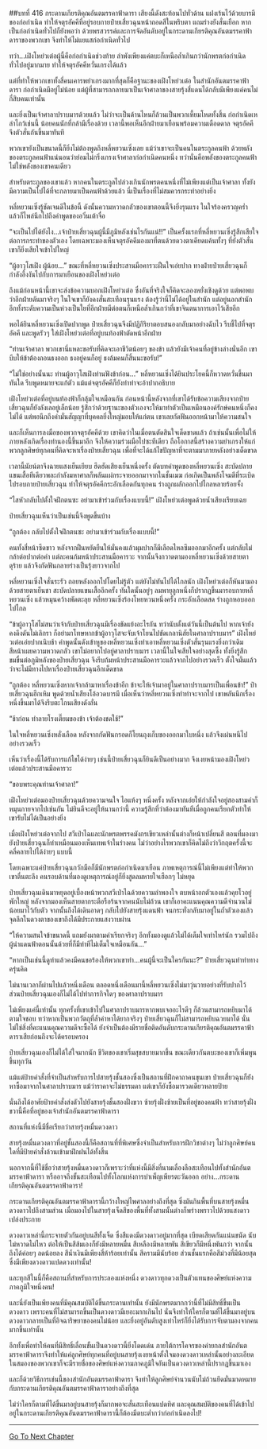 ##บทที่ 416 กระดานเกียรติคุณอันตมรรคาฟ้าดารา
เสียงนี้ดังสะท้อนไปทั่วด้าน แฝงเร้นไว้ด้วยบารมีของก่อกำเนิด ทำให้จตุรอัคคีที่อยู่รอบกายป๋ายเสี่ยวฉุนหน้าถอดสีในพริบตา แถมร่างยังสั่นเยือก หากเป็นก่อกำเนิดทั่วไปก็ยังพอว่า ด้วยพรสวรรค์และการจัดอันดับอยู่ในกระดานเกียรติคุณอันตมรรคาฟ้าดาราของพวกเขา จึงทำให้ไม่แยแสก่อกำเนิดทั่วไป

ทว่า...เฝิงโหย่วเต๋อผู้นี้คือก่อกำเนิดช่วงท้าย ลำพังเพียงแค่ตบะก็เหนือล้ำเกินกว่านักพรตก่อกำเนิดทั่วไปอยู่มากมาย ทำให้จตุรอัคคีหวั่นเกรงได้แล้ว

แต่ที่ทำให้พวกเขาทั้งสี่คนเคารพยำเกรงมากที่สุดก็คือฐานะของเฝิงโหย่วเต๋อ ในสำนักอันตมรรคาฟ้าดารา ก่อกำเนิดมีอยู่ไม่น้อย แต่ผู้ที่สามารถกลายมาเป็นเจ้าศาลาของสายรุ้งสี่แดนได้กลับมีเพียงแค่คนไม่กี่สิบคนเท่านั้น

และยิ่งเป็นเจ้าศาลาปราบมารด้วยแล้ว ไม่ว่าจะเป็นด้านไหนก็ล้วนเป็นพวกเหี้ยมโหดทั้งสิ้น ก่อกำเนิดเหล่าไกว้เช่นนี้ น้อยคนนักที่กล้ามีเรื่องด้วย เวลานี้พอเห็นอีกฝ่ายมาเยือนพร้อมความเดือดดาล จตุรอัคคีจึงตัวสั่นกันขึ้นมาทันที

พวกเขายังเป็นขนาดนี้ก็ยิ่งไม่ต้องพูดถึงหลี่หยวนเซิ่งเลย แม้ว่าเขาจะเป็นคนในตระกูลคนฟ้า ด้วยพลังของตระกูลคนฟ้าแน่นอนว่าย่อมไม่กริ่งเกรงเจ้าศาลาก่อกำเนิดคนหนึ่ง ทว่านั่นคือพลังของตระกูลคนฟ้า ไม่ใช่พลังของเขาคนเดียว

สำหรับตระกูลของเขาแล้ว หากคนในตระกูลไปล่วงเกินนักพรตคนหนึ่งที่ไม่เพียงแต่เป็นเจ้าศาลา ทั้งยังมีความเป็นไปได้ที่จะกลายมาเป็นคนฟ้าด้วยแล้ว นี่เป็นเรื่องที่ไม่สมควรกระทำอย่างยิ่ง

หลี่หยวนเซิ่งรู้ชัดเจนดีในข้อนี้ ดังนั้นความหวาดกลัวของเขาตอนนี้จึงยิ่งรุนแรง ในใจร้องครวญคร่ำ แล้วก็ไพล่นึกไปถึงคำพูดของอวิ๋นเต้าจื่อ

“จะเป็นไปได้ยังไง...เจ้าป๋ายเสี่ยวฉุนผู้นี้มีภูมิหลังเช่นไรกันแน่!!” เป็นครั้งแรกที่หลี่หยวนเซิ่งรู้สึกเสียใจต่อการกระทำของตัวเอง โดยเฉพาะมองเห็นจตุรอัคคีมองมาที่ตนด้วยดวงตาเคียดแค้นทั้งๆ ที่ยังตัวสั่น เขาก็ยิ่งเสียใจเข้าไปใหญ่

“ผู้อาวุโสเฝิง ผู้น้อย...” ขณะที่หลี่หยวนเซิ่งประสานมือคารวะฝืนใจเอ่ยปาก ทางฝ่ายป๋ายเสี่ยวฉุนก็กำลังอึ้งงันไปกับการมาเยือนของเฝิงโหย่วเต๋อ

ถึงแม้ก่อนหน้านี้เขาจะส่งข้อความบอกเฝิงโหย่วเต๋อ ซึ่งอันที่จริงใจก็คิดจะลองหยั่งเชิงดูด้วย แต่พอพบว่าอีกฝ่ายดันมาจริงๆ ในใจเขาก็ยังคงสั่นสะเทือนรุนแรง ต้องรู้ว่านี่ไม่ได้อยู่ในสำนัก แต่อยู่นอกสำนัก อีกทั้งระดับความเป็นห่วงเป็นใยที่อีกฝ่ายมีต่อตนก็เหนือล้ำเกินกว่าที่เขาจินตนาการเอาไว้เสียอีก

พอได้ยินหลี่หยวนเซิ่งเปิดปากพูด ป๋ายเสี่ยวฉุนจึงมีปฏิกิริยาตอบสนองกลับมาอย่างฉับไว รีบชี้ไปที่จตุรอัคคี และพูดรัวๆ ใส่เฝิงโหย่วเต๋อที่อยู่บนท้องฟ้าตัดหน้าอีกฝ่าย

“ท่านเจ้าศาลา พวกเขานี่แหละขอรับที่คิดจะเอาชีวิตน้อยๆ ของข้า แล้วยังมีเจ้าคนที่อยู่ข้างล่างนั่นอีก เขาบีบให้ข้าต้องถอนธงออก ธงอยู่คนก็อยู่ ธงล้มคนก็สิ้นนะขอรับ!”

“ไม่ใช่อย่างนั้นนะ ท่านผู้อาวุโสเฝิงท่านฟังข้าก่อน...” หลี่หยวนเซิ่งได้ยินประโยคนี้ก็หวาดหวั่นขึ้นมาทันใด รีบพูดหมายจะแก้ตัว แม้แต่จตุรอัคคีก็ยังทำท่าจะอ้าปากอธิบาย

เฝิงโหย่วเต๋อที่อยู่บนท้องฟ้าก็กลุ้มใจเหมือนกัน ก่อนหน้านี้หลังจากที่เขาได้รับข้อความเสียงจากป๋ายเสี่ยวฉุนก็ยังลังเลอยู่เล็กน้อย รู้สึกว่าด้วยฐานะของตัวเองจะให้มาทำตัวเป็นเหมือนองค์รักษ์คนหนึ่งก็คงไม่ได้ แต่พอนึกถึงคำมั่นสัญญาที่บุคคลยิ่งใหญ่มอบให้แก่ตน เขาเลยกัดฟันออกหน้ามาให้ความสนใจ

และก็เห็นการลงมือของพวกจตุรอัคคีด้วย เขาคิดว่าในเมื่อตนตัดสินใจเด็ดขาดแล้ว ถ้าเช่นนั้นเพื่อไม่ให้ภายหลังเกิดเรื่องทำนองนี้ขึ้นมาอีก จึงให้ความร่วมมือไปซะทีเดียว ถือโอกาสนี้สร้างความยำเกรงให้แก่พวกลูกศิษย์ทุกคนที่คิดจะหาเรื่องป๋ายเสี่ยวฉุน เพื่อที่จะได้แก้ไขปัญหาที่จะตามมาภายหลังอย่างเด็ดขาด

เวลานี้นัยน์ตาจึงฉายแสงเย็นเยียบ ฮึดฮัดเสียงเย็นหนึ่งครั้ง ตัดบทคำพูดของหลี่หยวนเซิ่ง สะบัดปลายแขนเสื้อทีเดียวพละกำลังมหาศาลก็พลันแผ่กระจายออกมาจากในชั้นเมฆ ก่อเกิดเป็นพลังโจมตีที่ระเบิดไปรอบกายป๋ายเสี่ยวฉุน ทำให้จตุรอัคคีกระอักเลือดกันทุกคน ร่างถูกผลักออกไปไกลหลายร้อยจั้ง

“ไสหัวกลับไปตั้งใจฝึกตนซะ อย่ามาเข้าร่วมกับเรื่องแบบนี้!” เฝิงโหย่วเต๋อพูดด้วยน้ำเสียงเรียบเฉย

ป๋ายเสี่ยวฉุนเห็นว่าเป็นเช่นนี้จึงพูดขึ้นบ้าง

“ถูกต้อง กลับไปตั้งใจฝึกตนซะ อย่ามาเข้าร่วมกับเรื่องแบบนี้!”

คนทั้งสี่หน้าซีดขาว หลังจากฝืนหยัดยืนให้มั่นคงแล้วมุมปากก็มีเลือดไหลซึมออกมาอีกครั้ง แต่กลับไม่กล้าต่อปากต่อคำ แต่ละคนก้มหน้าประสานมือคารวะ จากนั้นจึงกวาดตามองหลี่หยวนเซิ่งด้วยสายตาดุร้าย แล้วจึงกัดฟันกลายร่างเป็นรุ้งยาวจากไป

หลี่หยวนเซิ่งใจสั่นระรัว ถอยหลังออกไปโดยไม่รู้ตัว แต่ยังไม่ทันไปได้ไกลนัก เฝิงโหย่วเต๋อก็หันมามองด้วยสายตาเย็นชา สะบัดปลายแขนเสื้ออีกครั้ง ทันใดนั้นอยู่ๆ ลมพายุลูกหนึ่งก็ปรากฏขึ้นมารอบกายหลี่หยวนเซิ่ง แล้วหมุนคว้างพัดตะลุย หลี่หยวนเซิ่งร้องโหยหวนหนึ่งครั้ง กระอักเลือดสด ร่างถูกหอบออกไปไกล

“ข้าผู้อาวุโสไม่สนว่าเจ้ากับป๋ายเสี่ยวฉุนมีเรื่องขัดแย้งอะไรกัน ทว่านับตั้งแต่วันนี้เป็นต้นไป หากเจ้ายังคงดึงดันไม่เลิกรา ก็อย่ามาโทษหากข้าผู้อาวุโสจะจับเจ้าโยนไปขัดเกลานิสัยในศาลาปราบมาร” เฝิงโหย่วเต๋อเอ่ยปากเนิบช้า คำพูดนั้นดังเข้าหูของหลี่หยวนเซิ่งทำเอาหลี่หยวนเซิ่งตัวสั่นรุนแรงยิ่งกว่าเดิม สีหน้าเผยความหวาดกลัว เขาไม่อยากไปอยู่ศาลาปราบมาร เวลานี้ในใจเสียใจอย่างสุดซึ้ง ทั้งยิ่งรู้สึกขมขื่นต่อภูมิหลังของป๋ายเสี่ยวฉุน จึงรีบก้มหน้าประสานมือคารวะแล้วจากไปอย่างรวดเร็ว ตั้งใจมั่นแล้วว่าจะไม่มีทางไปหาเรื่องป๋ายเสี่ยวฉุนอีกเด็ดขาด

“ถูกต้อง หลี่หยวนเซิ่งหากเจ้ากล้ามาหาเรื่องข้าอีก ข้าจะให้เจ้ามาอยู่ในศาลาปราบมารเป็นเพื่อนข้า!” ป๋ายเสี่ยวฉุนฮึกเหิม พูดด้วยน้ำเสียงโอ้อวดบารมี เมื่อเห็นว่าหลี่หยวนเซิ่งทำท่าจะจากไป เขาพลันนึกเรื่องหนึ่งขึ้นมาได้จึงรีบตะโกนเสียงดังลั่น

“ช้าก่อน ทำลายโรงเตี๊ยมของข้า เจ้าต้องชดใช้!”

ในใจหลี่หยวนเซิ่งหลั่งเลือด หลังจากกัดฟันกรอดก็โยนถุงเก็บของออกมาใบหนึ่ง แล้วจึงเผ่นหนีไปอย่างรวดเร็ว

เห็นว่าเรื่องนี้ได้รับการแก้ไขได้ง่ายๆ เช่นนี้ป๋ายเสี่ยวฉุนก็ยินดีเป็นอย่างมาก จึงเงยหน้ามองเฝิงโหย่วเต๋อแล้วประสานมือคารวะ

“ขอบพระคุณท่านเจ้าศาลา!”

เฝิงโหย่วเต๋อมองป๋ายเสี่ยวฉุนด้วยความจนใจ ไอแห้งๆ หนึ่งครั้ง หลังจากเอ่ยให้กำลังใจอยู่สองสามคำก็หมุนกายจากไปเช่นกัน ไม่ยินดีจะอยู่ให้นานกว่านี้ ความรู้สึกที่ว่าต้องมาทันทีเมื่อถูกคนเรียกตัวทำให้เขารับไม่ได้เป็นอย่างยิ่ง

เมื่อเฝิงโหย่วเต๋อจากไป สวีเป่าไฉและนักพรตพรรคมังกรเขียวเหล่านั้นต่างก็หน้าเปลี่ยนสี ตอนที่มองมายังป๋ายเสี่ยวฉุนก็ทำเหมือนมองเห็นเทพเจ้าในร่างคน ไม่ว่าอย่างไรพวกเขาก็คิดไม่ถึงว่าวิกฤตครั้งนี้จะคลี่คลายไปได้ง่ายๆ แบบนี้

โดยเฉพาะแค่ป๋ายเสี่ยวฉุนกวักมือก็มีนักพรตก่อกำเนิดมาเยือน ภาพเหตุการณ์นี้ไม่เพียงแต่ทำให้พวกเขาตื่นตะลึง คนรอบด้านที่มองดูเหตุการณ์อยู่ก็ยิ่งสูดลมหายใจเฮือกๆ ไม่หยุด

ป๋ายเสี่ยวฉุนเดินมาหยุดอยู่เบื้องหน้าพวกสวีเป่าไฉด้วยความลำพองใจ ตบหน้าอกตัวเองแล้วคุยโวอยู่พักใหญ่ หลังจากมองเห็นสายตากระตือรือร้นจากคนนับไม่ถ้วน เขาก็เอาคะแนนคุณความดีจำนวนไม่น้อยมาไว้กับตัว จากนั้นถึงได้เดินอาดๆ กลับไปยังสายรุ้งแดนฟ้า จนกระทั่งกลับมาอยู่ในถ้ำตัวเองแล้ว จุดลึกในดวงตาของเขาถึงได้มีประกายแสงวาบผ่าน

“ให้ความสนใจข้าขนาดนี้ แถมยังมาตามคำเรียกจริงๆ อีกทั้งมองดูแล้วไม่ได้เต็มใจเท่าไหร่นัก รวมไปถึงผู้นำแดนฟ้าตอนนั้นด้วยที่ก็มีท่าทีไม่เต็มใจเหมือนกัน...”

“หากเป็นเช่นนี้ดูท่าแล้วคงมีคนขอร้องให้พวกเขาทำ...คนผู้นี้จะเป็นใครกันนะ?” ป๋ายเสี่ยวฉุนทำท่าทางครุ่นคิด

ไม่นานเวลาก็ผ่านไปแล้วหนึ่งเดือน ตลอดหนึ่งเดือนมานี้หลี่หยวนเซิ่งไม่มาวุ่นวายอย่างที่รับปากไว้ ส่วนป๋ายเสี่ยวฉุนเองก็ไม่ได้ไปทำภารกิจใดๆ ของศาลาปราบมาร

ไม่เพียงแค่นี้เท่านั้น ทุกครั้งที่เขาเข้าไปในศาลาปราบมารหากพบเจออะไรดีๆ ก็ล้วนสามารถหยิบมาได้ตามใจชอบ ทว่าหากเป็นพวกวัตถุที่ล้ำค่าหาได้ยากจริงๆ ป๋ายเสี่ยวฉุนก็ไม่สามารถหยิบฉวยมาได้ นั่นไม่ใช่สิ่งที่คะแนนคุณความดีจะซื้อได้ ยังจำเป็นต้องมีรายชื่อติดอันดับกระดานเกียรติคุณอันตมรรคาฟ้าดาราเสียก่อนถึงจะได้ครอบครอง

ป๋ายเสี่ยวฉุนเองก็ไม่ได้ใส่ใจมากนัก ชีวิตของเขาเริ่มสุขสบายมากขึ้น ขณะเดียวกันตบะของเขาก็เพิ่มพูนขึ้นทุกวัน

แม้แต่ป้ายคำสั่งที่จำเป็นสำหรับการไปสายรุ้งชั้นสองซึ่งเป็นสถานที่ฝึกคาถาคนขุนเขา ป๋ายเสี่ยวฉุนก็ยังหาซื้อมาจากในศาลาปราบมาร แม้ว่าราคาจะไม่ธรรมดา แต่เขาก็ยังซื้อมารวดเดียวหลายป้าย

นั่นถึงได้อาศัยป้ายคำสั่งส่งตัวไปยังสายรุ้งชั้นสองฝั่งขวา ซ้ายรุ้งฝั่งซ้ายเป็นที่อยู่ของคนฟ้า ทว่าสายรุ้งฝั่งขวานี้คือที่อยู่ของเจ้าสำนักอันตมรรคาฟ้าดารา

สถานที่แห่งนี้มีชื่อเรียกว่าสายรุ้งหมื่นดวงดาว

สายรุ้งหมื่นดวงดาวที่อยู่ชั้นสองนี้ก็คือสถานที่ที่พิเศษซึ่งจำเป็นสำหรับการฝึกวิชาต่างๆ ไม่ว่าลูกศิษย์คนใดที่มีป้ายคำสั่งล้วนเข้ามาฝึกฝนได้ทั้งสิ้น

นอกจากนี้ที่ใช้ชื่อว่าสายรุ้งหมื่นดวงดาวก็เพราะว่าที่แห่งนี้มีสิ่งที่นามเลื่องลือสะเทือนไปทั้งสำนักอันตมรรคาฟ้าดารา หรืออาจถึงขั้นสะเทือนไปทั้งโลกแห่งการบำเพ็ญเพียรตะวันออก อย่าง...กระดานเกียรติคุณอันตมรรคาฟ้าดารา!

กระดานเกียรติคุณอันตมรรคาฟ้าดารานี้กว้างใหญ่ไพศาลอย่างถึงที่สุด ซึ่งมันกินพื้นที่บนสายรุ้งหมื่นดวงดาวไปถึงสามส่วน เมื่อมองไปในสายรุ้งเจ็ดสีของพื้นที่ทั้งสามนั้นต่างก็พร่างพราวไปด้วยแสงดาวเปล่งประกาย

ดวงดาวเหล่านี้กระจายตัวกันอยู่บนสีทั้งเจ็ด ซึ่งสีแดงมีดวงดาวอยู่มากที่สุด เบียดเสียดกันแน่นขนัด นับไม่หวาดไม่ไหว ต่อให้เป็นสีส้มเองก็ยังมีหลายหมื่น สีเหลืองมีหลายพัน สีเขียวก็มีหนึ่งพันกว่า จากนั้นถึงได้ค่อยๆ ลดน้อยลง สีน้ำเงินมีเพียงสี่ห้าร้อยเท่านั้น สีครามมีนับร้อย ส่วนชั้นแรกคือสีม่วงที่มีน้อยสุด ซึ่งมีเพียงดวงดาวแปดดวงเท่านั้น!

และทุกสีในนี้ก็คือสถานที่สำหรับการประลองแห่งหนึ่ง ดวงดาวทุกดวงเป็นตัวแทนของศิษย์แห่งความภาคภูมิใจหนึ่งคน!

และนี่ยังเป็นเพียงคนที่มีคุณสมบัติได้ขึ้นกระดานเท่านั้น ยังมีนักพรตมากกว่านี้ที่ไม่มีสิทธิ์ขึ้นเป็นดวงดาว เพราะคนที่ไม่สามารถขึ้นเป็นดวงดาวมีเยอะมากเกินไป นั่นจึงทำให้ใครก็ตามที่ได้ขึ้นมาอยู่บนดวงดาวกลายเป็นที่อิจฉาริษยาของคนไม่น้อย และยิ่งอยู่อันดับสูงเท่าไหร่ก็ยิ่งได้รับการจับตามองจากคนมากขึ้นเท่านั้น

อีกทั้งเพื่อทำให้คนที่มีสิทธิ์เลื่อนขั้นเป็นดวงดาวนี้ยิ่งโดดเด่น ภายใต้การโคจรของค่ายกลสำนักอันตมรรคาฟ้าดาราจึงทำให้แค่ลูกศิษย์ทุกคนที่อยู่บนสายรุ้งเงยหน้าตั้งใจมองดวงดาวเหล่านั้นอย่างละเอียด ในสมองของพวกเขาก็จะมีรายชื่อของศิษย์แห่งความภาคภูมิใจอันเป็นดวงดาวเหล่านี้ปรากฏขึ้นมาเอง

และก็ด้วยวิธีการเช่นนี้ของสำนักอันตมรรคาฟ้าดารา จึงทำให้ลูกศิษย์จำนวนนับไม่ถ้วนยึดมั่นมาดหมายกับกระดานเกียรติคุณอันตมรรคาฟ้าดาราอย่างถึงที่สุด

ไม่ว่าใครก็ตามที่ได้ขึ้นมาอยู่บนสายรุ้งก็มากพอจะสั่นสะเทือนแปดทิศ และคุณสมบัติของคนที่ได้เข้าไปอยู่ในกระดานเกียรติคุณอันตมรรคาฟ้าดารานี้ก็ต้องมีตบะต่ำกว่าก่อกำเนิดลงไป!


------




[Go To Next Chapter]( ./39.md)
